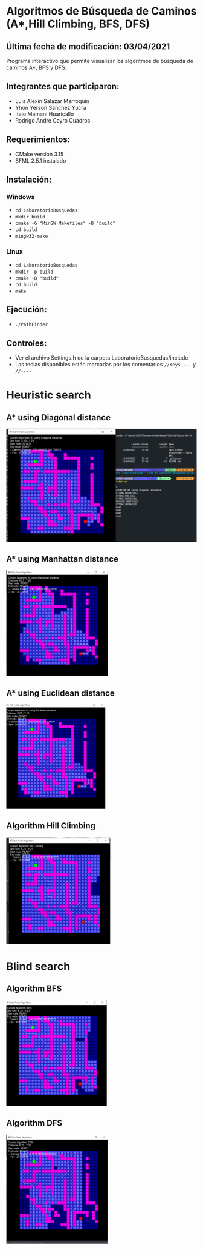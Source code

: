 # **Algoritmos de Búsqueda de Caminos (A\*,Hill Climbing, BFS, DFS)**

## Última fecha de modificación: 03/04/2021

Programa interactivo que permite visualizar los algoritmos de búsqueda de caminos A*, BFS y DFS.

## Integrantes que participaron:

- Luis Alexin Salazar Marroquin
- Yhon Yerson Sanchez Yucra
- Italo Mamani Huaricallo
- Rodrigo Andre Cayro Cuadros

## Requerimientos:
- CMake version 3.15
- SFML 2.5.1 instalado

## Instalación:
### Windows
- `cd LaboratorioBusquedas`
- `mkdir build`
- `cmake -G "MinGW Makefiles" -B "build"`
- `cd build`
- `mingw32-make`

### Linux
- `cd LaboratorioBusquedas`
- `mkdir -p build`
- `cmake -B "build"`
- `cd build`
- `make`

## Ejecución:
- `./PathFinder`

## Controles:
- Ver el archivo Settings.h de la carpeta LaboratorioBusquedas/include
- Las teclas disponibles están marcadas por los comentarios `//Keys ...` y `//----`
 # Heuristic search
## A* using Diagonal distance
![img](img/astart.png)
## A* using Manhattan distance
![img](img/astart1.png)
## A* using Euclidean distance
![img](img/2.png)
## Algorithm Hill Climbing
![img](img/5.png)
# Blind search 
## Algorithm BFS
![img](img/3.png)
## Algorithm DFS
![img](img/4.png)
